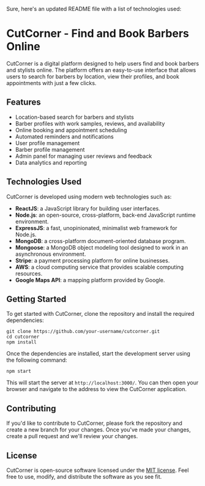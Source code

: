 Sure, here's an updated README file with a list of technologies used:

# CutCorner - Find and Book Barbers Online

CutCorner is a digital platform designed to help users find and book barbers and stylists online. The platform offers an easy-to-use interface that allows users to search for barbers by location, view their profiles, and book appointments with just a few clicks.

## Features

- Location-based search for barbers and stylists
- Barber profiles with work samples, reviews, and availability
- Online booking and appointment scheduling
- Automated reminders and notifications
- User profile management
- Barber profile management
- Admin panel for managing user reviews and feedback
- Data analytics and reporting

## Technologies Used

CutCorner is developed using modern web technologies such as:

- **ReactJS**: a JavaScript library for building user interfaces.
- **Node.js**: an open-source, cross-platform, back-end JavaScript runtime environment.
- **ExpressJS**: a fast, unopinionated, minimalist web framework for Node.js.
- **MongoDB**: a cross-platform document-oriented database program.
- **Mongoose**: a MongoDB object modeling tool designed to work in an asynchronous environment.
- **Stripe**: a payment processing platform for online businesses.
- **AWS**: a cloud computing service that provides scalable computing resources.
- **Google Maps API**: a mapping platform provided by Google.

## Getting Started

To get started with CutCorner, clone the repository and install the required dependencies:

```
git clone https://github.com/your-username/cutcorner.git
cd cutcorner
npm install
```

Once the dependencies are installed, start the development server using the following command:

```
npm start
```

This will start the server at `http://localhost:3000/`. You can then open your browser and navigate to the address to view the CutCorner application.

## Contributing

If you'd like to contribute to CutCorner, please fork the repository and create a new branch for your changes. Once you've made your changes, create a pull request and we'll review your changes.

## License

CutCorner is open-source software licensed under the [MIT license](https://opensource.org/licenses/MIT). Feel free to use, modify, and distribute the software as you see fit.
